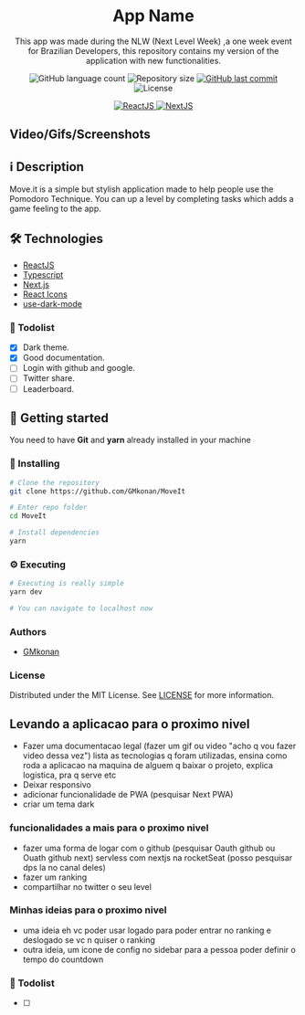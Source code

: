 <h1 align="center">
App Name
</h1>
<p align="center">
This app was made during the NLW (Next Level Week) ,a one week event for Brazilian Developers, this repository contains my version of the application with new functionalities.
</p>

<p align="center">

  <img alt="GitHub language count" src="https://img.shields.io/github/languages/count/GMkonan/MoveIt">

  <img alt="Repository size" src="https://img.shields.io/github/repo-size/GMkonan/MoveIt">

  <a href="https://github.com/GMkonan/MoveIt/commits/master">
      <img alt="GitHub last commit" src="https://img.shields.io/github/last-commit/GMkonan/MoveIt?color=blue">
  </a>

  <img alt="License" src="https://img.shields.io/badge/license-MIT-brightgreen?color=blue">
</p>

<p align="center">

  <a target="_blank" href="https://reactjs.org/">
    <img alt="ReactJS" src="https://img.shields.io/static/v1?color=blue&label=React&message=JS&?style=plastic&logo=React">
  </a>

  <a target="_blank" href="https://nextjs.org/">
      <img alt="NextJS" src="https://img.shields.io/static/v1?color=white&label=Next&message=JS&?style=plastic&logo=Next.js">
  </a>
</p>

## Video/Gifs/Screenshots



## :information_source: Description
Move.it is a simple but stylish application made to help people use the Pomodoro Technique. You
can up a level by completing tasks which adds a game feeling to the app.
## 🛠 Technologies
- [ReactJS](https://pt-br.reactjs.org)
- [Typescript](https://typescriptlang.org/)
- [Next.js](https://nextjs.org/)
- [React Icons](https://react-icons.github.io/react-icons/)
- [use-dark-mode](https://github.com/donavon/use-dark-mode)

### 📝 Todolist
- [x] Dark theme.
- [x] Good documentation.
- [ ] Login with github and google.
- [ ] Twitter share.
- [ ] Leaderboard.
## 🚀 Getting started

You need to have **Git** and **yarn** already installed in your machine
### 🔧 Installing
```bash
# Clone the repository
git clone https://github.com/GMkonan/MoveIt

# Enter repo folder
cd MoveIt

# Install dependencies
yarn
```
### ⚙ Executing
```bash
# Executing is really simple
yarn dev

# You can navigate to localhost now
```

### Authors
- [GMkonan](https://www.linkedin.com/in/gmkonan/)
### License
Distributed under the MIT License. See [LICENSE](https://opensource.org/licenses/MIT) for more information.

## Levando a aplicacao para o proximo nivel
-  Fazer uma documentacao legal (fazer um gif ou video "acho q vou fazer video dessa vez") lista as tecnologias q foram utilizadas, ensina como roda a aplicacao na maquina de alguem q baixar o projeto, explica logistica, pra q serve etc
- Deixar responsivo
- adicionar funcionalidade de PWA (pesquisar Next PWA)
- criar um tema dark

### funcionalidades a mais para o proximo nivel
- fazer uma forma de logar com o github (pesquisar Oauth github ou Ouath github next) servless com nextjs na rocketSeat (posso pesquisar dps la no canal deles)
- fazer um ranking 
- compartilhar no twitter o seu level

### Minhas ideias para o proximo nivel
- uma ideia eh vc poder usar logado para poder entrar no ranking e deslogado se vc n quiser o ranking
- outra ideia, um icone de config no sidebar para a pessoa poder definir o tempo do countdown
### 📝 Todolist
- [ ] 